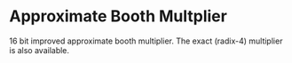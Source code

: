 # Approximate Booth Multplier
16 bit improved approximate booth multiplier. The exact (radix-4) multiplier is also available. 
